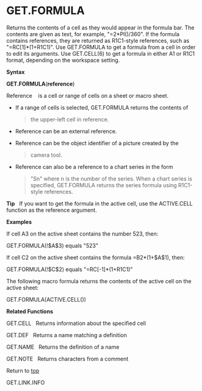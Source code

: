 GET.FORMULA
===========

Returns the contents of a cell as they would appear in the formula bar.
The contents are given as text, for example, \"=2\*PI()/360\". If the
formula contains references, they are returned as R1C1-style references,
such as \"=RC\[1\]\*(1+R1C1)\". Use GET.FORMULA to get a formula from a
cell in order to edit its arguments. Use GET.CELL(6) to get a formula in
either A1 or R1C1 format, depending on the workspace setting.

**Syntax**

**GET.FORMULA**(**reference**)

Reference    is a cell or range of cells on a sheet or macro sheet.

-   If a range of cells is selected, GET.FORMULA returns the contents of
    > the upper-left cell in reference.

-   Reference can be an external reference.

-   Reference can be the object identifier of a picture created by the
    > camera tool.

-   Reference can also be a reference to a chart series in the form
    > \"Sn\" where n is the number of the series. When a chart series is
    > specified, GET.FORMULA returns the series formula using R1C1-style
    > references.

**Tip**   If you want to get the formula in the active cell, use the
ACTIVE.CELL function as the reference argument.

**Examples**

If cell A3 on the active sheet contains the number 523, then:

GET.FORMULA(!\$A\$3) equals \"523\"

If cell C2 on the active sheet contains the formula =B2\*(1+\$A\$1),
then:

GET.FORMULA(!\$C\$2) equals \"=RC\[-1\]\*(1+R1C1)\"

The following macro formula returns the contents of the active cell on
the active sheet:

GET.FORMULA(ACTIVE.CELL())

**Related Functions**

GET.CELL   Returns information about the specified cell

GET.DEF   Returns a name matching a definition

GET.NAME   Returns the definition of a name

GET.NOTE   Returns characters from a comment

Return to [top](#E)

GET.LINK.INFO
